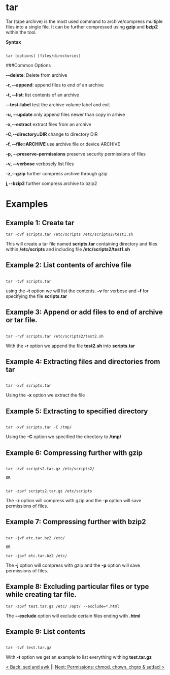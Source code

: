 # tar  

Tar (tape archive) is the most used command to archive/compress multiple files into a single file. It can be further compressed using **gzip** and **bzip2** within the tool.

**Syntax**

```

tar [options] [files/directories]

```

###Common Options

**--delete**: Delete from archive

**-r, --append**: append files to end of an archive

**-t, --list**: list contents of an archive

**--test-label** test the archive volume label and exit

**-u, --update** only append files newer than copy in arhive

**-x,--extract** extract files from an archive

**-C,--directory=DIR** change to directory DIR

**-f, --file=ARCHIVE** use archive file or device ARCHIVE

**-p, --preserve-permissions** preserve security permissions of files  

**-v, --verbose** verbosely list files

**-z,--gzip** further compress archive through gzip

**j,--bzip2** further compress archive to bzip2


# Examples


## Example 1: Create tar

```
tar -cvf scripts.tar /etc/scripts /etc/scripts2/test1.sh

```

This will create a tar file named **scripts.tar** containing directory and files within **/etc/scripts** and including file **/etc/scripts2/test1.sh**

## Example 2: List contents of archive file


```

tar -tvf scripts.tar

```

using the **-t** option we will list the contents. **-v** for verbose and **-f** for specifying the file **scripts.tar**

## Example 3: Append or add files to end of archive or tar file.


```

tar -rvf scripts.tar /etc/scripts2/test2.sh

```

With the **-r** option we append the file **test2.sh** into **scripts.tar**

## Example 4: Extracting files and directories from tar

```

tar -xvf scripts.tar

```

Using the **-x** option we extract the file

## Example 5: Extracting to specified directory


```

tar -xvf scripts.tar -C /tmp/

```

Using the **-C** option we specified the directory to **/tmp/**


## Example 6: Compressing further with gzip

```

tar -zvf scripts2.tar.gz /etc/scripts2/

OR


tar -zpvf scripts2.tar.gz /etc/scripts

```

The **-z** option will compress with gzip and the **-p** option will save permissions of files.

## Example 7: Compressing further with bzip2

```

tar -jvf etc.tar.bz2 /etc/

OR

tar -jpvf etc.tar.bz2 /etc/

```

The **-j** option will compress with gzip and the **-p** option will save permissions of files.

## Example 8: Excluding particular files or type while creating tar file.

```
tar -zpvf test.tar.gz /etc/ /opt/ --exclude=*.html

```
The **--exclude** option will exclude certain files ending with **.html**

## Example 9: List contents

```

tar -tvf test.tar.gz

```

With **-t** option we get an example to list everything withing **test.tar.gz**




[< Back: sed and awk](https://github.com/sxcdennis/Linux-Guides/blob/master/sedawk.md "sed and awk") || [Next: Permissions: chmod, chown, chgrp & setfacl >](https://github.com/sxcdennis/Linux-Guides/blob/master/chmodacl.md "Permissions chmod & ACL")

